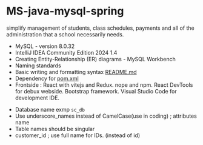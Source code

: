 # MS-java-mysql-spring
simplify management of students, class schedules, payments and all of the administration that a school necessarily needs.

* MySQL - version 8.0.32
* IntelliJ IDEA Community Edition 2024 1.4
* Creating Entity-Relationship (ER) diagrams - MySQL Workbench
* Naming standards 
* Basic writing and formatting syntax [README.md](https://docs.github.com/en/get-started/writing-on-github/getting-started-with-writing-and-formatting-on-github/basic-writing-and-formatting-syntax)
* Dependency for [pom.xml](https://mvnrepository.com/)
* Frontside : React with vitejs and Redux. nope and npm. React DevTools for debux webside. Bootstrap framework. Visual Studio Code for development IDE.  

- Database name exmp `sc_db` 
- Use underscore_names instead of CamelCase(use in coding) ; attributes name
- Table names should be singular
- customer_id ; use full name for IDs. (instead of id)

